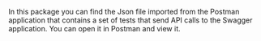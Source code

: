 In this package you can find the Json file imported from the Postman application that contains a set of tests that send API calls to the Swagger application.
You can open it in Postman and view it.